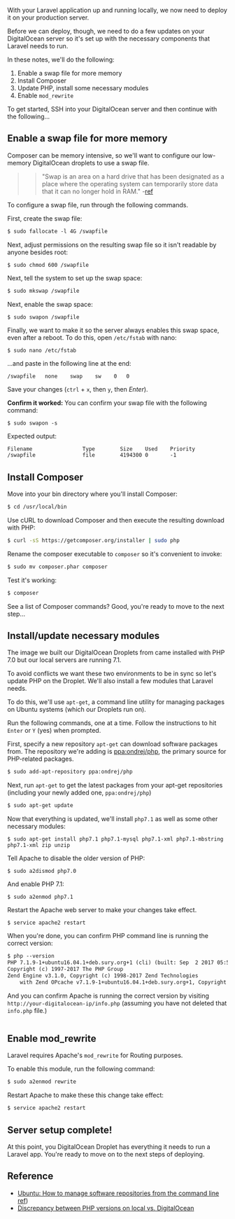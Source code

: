 With your Laravel application up and running locally, we now need to deploy it on your production server.

Before we can deploy, though, we need to do a few updates on your DigitalOcean server so it's set up with the necessary components that Laravel needs to run.

In these notes, we'll do the following:

1. Enable a swap file for more memory
2. Install Composer
3. Update PHP, install some necessary modules
3. Enable `mod_rewrite`

To get started, SSH into your DigitalOcean server and then continue with the following...

## Enable a swap file for more memory
Composer can be memory intensive, so we'll want to configure our low-memory DigitalOcean droplets to use a swap file.

>> "Swap is an area on a hard drive that has been designated as a place where the operating system can temporarily store data that it can no longer hold in RAM." -[ref](https://www.digitalocean.com/community/tutorials/how-to-add-swap-on-ubuntu-14-04)

To configure a swap file, run through the following commands.

First, create the swap file:

```xml
$ sudo fallocate -l 4G /swapfile
```

Next, adjust permissions on the resulting swap file so it isn't readable by anyone besides root:

```
$ sudo chmod 600 /swapfile
```

Next, tell the system to set up the swap space:

```xml
$ sudo mkswap /swapfile
```

Next, enable the swap space:

```
$ sudo swapon /swapfile
```

Finally, we want to make it so the server always enables this swap space, even after a reboot. To do this, open `/etc/fstab` with nano:

```
$ sudo nano /etc/fstab
```

...and paste in the following line at the end:

```
/swapfile   none    swap    sw    0   0
```

Save your changes (`ctrl` + `x`, then `y`, then *Enter*).

__Confirm it worked:__
You can confirm your swap file with the following command:

```
$ sudo swapon -s
```

Expected output:

```xml
Filename                Type        Size    Used    Priority
/swapfile               file        4194300 0       -1
```


## Install Composer
Move into your bin directory where you'll install Composer:

```bash
$ cd /usr/local/bin
```

Use cURL to download Composer and then execute the resulting download with PHP:

```bash
$ curl -sS https://getcomposer.org/installer | sudo php
```

Rename the composer executable to `composer` so it's convenient to invoke:

```bash
$ sudo mv composer.phar composer
```

Test it's working:

```bash
$ composer
```

See a list of Composer commands? Good, you're ready to move to the next step...


## Install/update necessary modules
The image we built our DigitalOcean Droplets from came installed with PHP 7.0 but our local servers are running 7.1.

To avoid conflicts we want these two environments to be in sync so let's update PHP on the Droplet. We'll also install a few modules that Laravel needs.

To do this, we'll use `apt-get`, a command line utility for managing packages on Ubuntu systems (which our Droplets run on).

Run the following commands, one at a time. Follow the instructions to hit `Enter` or `Y` (yes) when prompted.

First, specify a new repository `apt-get` can download software packages from. The repository we're adding is [ppa:ondrej/php](https://launchpad.net/~ondrej/+archive/ubuntu/php), the primary source for PHP-related packages.


```bash
$ sudo add-apt-repository ppa:ondrej/php
```


Next, run `apt-get` to get the latest packages from your apt-get repositories (including your newly added one, `ppa:ondrej/php`)

```bash
$ sudo apt-get update
```

Now that everything is updated, we'll install `php7.1` as well as some other necessary modules:
```
$ sudo apt-get install php7.1 php7.1-mysql php7.1-xml php7.1-mbstring php7.1-xml zip unzip
```

Tell Apache to disable the older version of PHP:
```
$ sudo a2dismod php7.0
```

And enable PHP 7.1:
```
$ sudo a2enmod php7.1
```

Restart the Apache web server to make your changes take effect.
```
$ service apache2 restart
```

When you're done, you can confirm PHP command line is running the correct version:

```xml
$ php --version
PHP 7.1.9-1+ubuntu16.04.1+deb.sury.org+1 (cli) (built: Sep  2 2017 05:56:43) ( NTS )
Copyright (c) 1997-2017 The PHP Group
Zend Engine v3.1.0, Copyright (c) 1998-2017 Zend Technologies
    with Zend OPcache v7.1.9-1+ubuntu16.04.1+deb.sury.org+1, Copyright (c) 1999-2017, by Zend Technologies
```


And you can confirm Apache is running the correct version by visiting `http://your-digitalocean-ip/info.php` (assuming you have not deleted that `info.php` file.)

<img src='http://making-the-internet.s3.amazonaws.com/laravel-digitalocean-post-php-upgrade-apache@2x.png' style='max-width:654px;' alt=''>


## Enable mod_rewrite
Laravel requires Apache's `mod_rewrite` for Routing purposes.

To enable this module, run the following command:

```xml
$ sudo a2enmod rewrite
```

Restart Apache to make these this change take effect:
```xml
$ service apache2 restart
```




## Server setup complete!
At this point, you DigitalOcean Droplet has everything it needs to run a Laravel app. You're ready to move on to the next steps of deploying.


## Reference

+ [Ubuntu: How to manage software repositories from the command line](https://help.ubuntu.com/community/Repositories/CommandLine)
[ref](https://gist.github.com/susanBuck/f949e701c239a7468de64cd89fe0347b))
+ [Discrepancy between PHP versions on local vs. DigitalOcean](https://gist.github.com/susanBuck/f949e701c239a7468de64cd89fe0347b)
